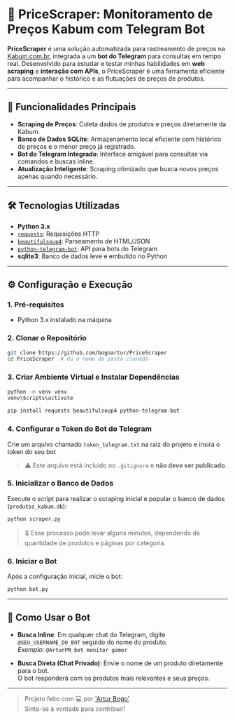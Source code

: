 # 🚀 PriceScraper: Monitoramento de Preços Kabum com Telegram Bot

**PriceScraper** é uma solução automatizada para rastreamento de preços na [Kabum.com.br](https://www.kabum.com.br), integrada a um **bot do Telegram** para consultas em tempo real. Desenvolvido para estudar e testar minhas habilidades em **web scraping** e **interação com APIs**, o PriceScraper é uma ferramenta eficiente para acompanhar o histórico e as flutuações de preços de produtos.

---

## 🌟 Funcionalidades Principais

- **Scraping de Preços**: Coleta dados de produtos e preços diretamente da Kabum.
- **Banco de Dados SQLite**: Armazenamento local eficiente com histórico de preços e o menor preço já registrado.
- **Bot do Telegram Integrado**: Interface amigável para consultas via comandos e buscas inline.
- **Atualização Inteligente**: Scraping otimizado que busca novos preços apenas quando necessário.

---

## 🛠️ Tecnologias Utilizadas

- **Python 3.x**
- [`requests`](https://pypi.org/project/requests/): Requisições HTTP
- [`beautifulsoup4`](https://pypi.org/project/beautifulsoup4/): Parseamento de HTML/JSON
- [`python-telegram-bot`](https://github.com/python-telegram-bot/python-telegram-bot): API para bots do Telegram
- **sqlite3**: Banco de dados leve e embutido no Python

---

## ⚙️ Configuração e Execução

### 1. Pré-requisitos

- Python 3.x instalado na máquina

### 2. Clonar o Repositório

```bash
git clone https://github.com/bogoartur/PriceScraper
cd PriceScraper  # Ou o nome da pasta clonada
```

### 3. Criar Ambiente Virtual e Instalar Dependências

```bash
python -m venv venv
venv\Scripts\activate

pip install requests beautifulsoup4 python-telegram-bot
```

### 4. Configurar o Token do Bot do Telegram

Crie um arquivo chamado `token_telegram.txt` na raiz do projeto e insira o token do seu bot

> ⚠️ Este arquivo está incluído no `.gitignore` e **não deve ser publicado**.

### 5. Inicializar o Banco de Dados

Execute o script para realizar o scraping inicial e popular o banco de dados (`produtos_kabum.db`):

```bash
python scraper.py
```

> ⏳ Esse processo pode levar alguns minutos, dependendo da quantidade de produtos e páginas por categoria.

### 6. Iniciar o Bot

Após a configuração inicial, inicie o bot:

```bash
python bot.py
```

---

## 🤖 Como Usar o Bot

- **Busca Inline**: Em qualquer chat do Telegram, digite `@SEU_USERNAME_DO_BOT` seguido do nome do produto.  
  _Exemplo_: `@ArturPM_bot monitor gamer`

- **Busca Direta (Chat Privado)**: Envie o nome de um produto diretamente para o bot.  
  O bot responderá com os produtos mais relevantes e seus preços.

---

> Projeto feito com 💻 por ['Artur Bogo'](linkedin.com/in/arturbogo).  
> Sinta-se à vontade para contribuir!

